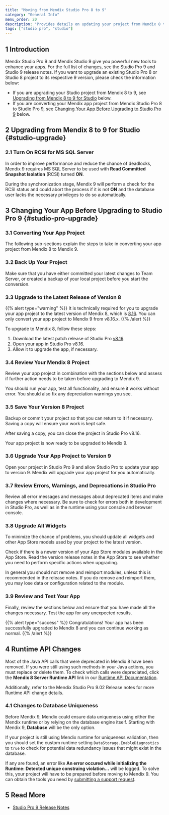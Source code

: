 ```yaml
---
title: "Moving from Mendix Studio Pro 8 to 9"
category: "General Info"
menu_order: 20
description: "Provides details on updating your project from Mendix 8 to Mendix 9, including sections on converting your project and deprecated features."
tags: ["studio pro", "studio"]
---
```


## 1 Introduction

Mendix Studio Pro 9 and Mendix Studio 9 give you powerful new tools to enhance your apps. For the full list of changes, see the Studio Pro 9 and Studio 9 release notes. If you want to upgrade an existing Studio Pro 8 or Studio 8 project to its respective 9 version, please check the information below:

* If you are upgrading your Studio project from Mendix 8 to 9, see [Upgrading from Mendix 8 to 9 for Studio](#studio-upgrade) below.
* If you are converting your Mendix app project from Mendix Studio Pro 8 to Studio Pro 9, see [Changing Your App Before Upgrading to Studio Pro 9](#studio-pro-upgrade) below.

## 2 Upgrading from Mendix 8 to 9 for Studio {#studio-upgrade}

### 2.1 Turn On RCSI for MS SQL Server

In order to improve performance and reduce the chance of deadlocks, Mendix 9 requires MS SQL Server to be used with **Read Committed Snapshot Isolation** (RCSI) turned **ON**. 

During the synchronization stage, Mendix 9 will perform a check for the RCSI status and could abort the process if it is not **ON** and the database user lacks the necessary privileges to do so automatically.

## 3 Changing Your App Before Upgrading to Studio Pro 9 {#studio-pro-upgrade}

### 3.1 Converting Your App Project

The following sub-sections explain the steps to take in converting your app project from Mendix 8 to Mendix 9.

### 3.2 Back Up Your Project

Make sure that you have either committed your latest changes to Team Server, or created a backup of your local project before you start the conversion.

### 3.3 Upgrade to the Latest Release of Version 8

{{% alert type="warning" %}}
It is technically required for you to upgrade your app project to the latest version of Mendix 8, which is [8.16](/releasenotes/studio-pro/8.16). You can only convert your app project to Mendix 9 from v8.16.x.
{{% /alert %}}

To upgrade to Mendix 8, follow these steps:

1. Download the latest patch release of Studio Pro [v8.16](/releasenotes/studio-pro/8.16).
1. Open your app in Studio Pro v8.16.
1. Allow it to upgrade the app, if necessary.

### 3.4 Review Your Mendix 8 Project

Review your app project in combination with the sections below and assess if further action needs to be taken before upgrading to Mendix 9. 

You should run your app, test all functionality, and ensure it works without error. You should also fix any depreciation warnings you see.

### 3.5 Save Your Version 8 Project

Backup or commit your project so that you can return to it if necessary. Saving a copy will ensure your work is kept safe.

After saving a copy, you can close the project in Studio Pro v8.16.

Your app project is now ready to be upgraded to Mendix 9.

### 3.6 Upgrade Your App Project to Version 9

Open your project in Studio Pro 9 and allow Studio Pro to update your app to version 9. Mendix will upgrade your app project for you automatically.

### 3.7 Review Errors, Warnings, and Deprecations in Studio Pro

Review all error messages and messages about deprecated items and make changes where necessary. Be sure to check for errors both in development in Studio Pro, as well as in the runtime using your console and browser console.

### 3.8 Upgrade All Widgets

To minimize the chance of problems, you should update all widgets and other App Store models used by your project to the latest version.

Check if there is a newer version of your App Store modules available in the App Store. Read the version release notes in the App Store to see whether you need to perform specific actions when upgrading.

In general you should not remove and reimport modules, unless this is recommended in the release notes. If you do remove and reimport them, you may lose data or configuration related to the module.

### 3.9 Review and Test Your App

Finally, review the sections below and ensure that you have made all the changes necessary. Test the app for any unexpected results.

{{% alert type="success" %}}
Congratulations! Your app has been successfully upgraded to Mendix 8 and you can continue working as normal.
{{% /alert %}}

## 4 Runtime API Changes

Most of the Java API calls that were deprecated in Mendix 8 have been removed. If you were still using such methods in your Java actions, you must replace or delete them. To check which calls were depreciated, click the **Mendix 8 Server Runtime API** link in our [Runtime API Documentation](/apidocs-mxsdk/apidocs/runtime-api).

Additionally, refer to the Mendix Studio Pro 9.02 Release notes for more Runtime API change details.

### 4.1 Changes to Database Uniqueness

Before Mendix 9, Mendix could ensure data uniqueness using either the Mendix runtime or by relying on the database engine itself. Starting with Mendix 9, **Database** will be the only option. 

If your project is still using Mendix runtime for uniqueness validation, then you should set the custom runtime setting `DataStorage.EnableDiagnostics` to `true`  to check for potential data redundancy issues that might exist in the database. 

If any are found, an error like **An error occured while initializing the Runtime: Detected unique constraing violation...** will be logged. To solve this, your project will have to be prepared before moving to Mendix 9. You can obtain the tools you need by [submitting a support request](/developerportal/support/submit-support-request).

## 5 Read More

* [Studio Pro 9 Release Notes](/releasenotes/studio-pro/9.0)